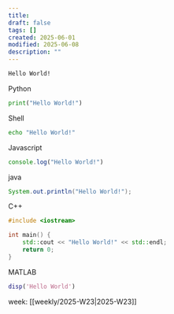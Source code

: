 ```yaml
---
title:
draft: false
tags: []
created: 2025-06-01
modified: 2025-06-08
description: ""
---
```

```txt
Hello World!
```

Python

```python
print("Hello World!")
```

Shell

```bash
echo "Hello World!"
```

Javascript

```javascript
console.log("Hello World!")
```

java

```java
System.out.println("Hello World!");
```

C++

```cpp
#include <iostream>

int main() {
    std::cout << "Hello World!" << std::endl;
    return 0;
}
```

MATLAB

```matlab
disp('Hello World')
```

week: [[weekly/2025-W23|2025-W23]]
